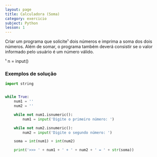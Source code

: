 ```yaml
---
layout: page
title: Calculadora (Soma)
category: exercicio
subject: Python
lesson: 1
---
```

Criar um programa que solicite¹ dois números e imprima a soma dos dois números.
Além de somar, o programa também deverá consistir se o valor informado pelo usuário é um número válido.

    
¹ n = input()

### Exemplos de solução

```python
import string


while True:
    num1 = ''
    num2 = ''

    while not num1.isnumeric():
        num1 = input('Digite o primeiro número: ')

    while not num2.isnumeric():
        num2 = input('Digite o segundo número: ')

    soma = int(num1) + int(num2)

    print('>>> ' + num1 + ' + ' + num2 + ' = ' + str(soma))
```
